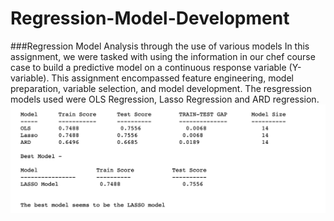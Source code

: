 # Regression-Model-Development
###Regression Model Analysis through the use of various models
In this assignment, we were tasked with using the information in our chef course case to build a predictive model on a continuous response variable (Y-variable). This assignment encompassed feature engineering, model preparation, variable selection, and model development.
The resgression models used were OLS Regression, Lasso Regression and ARD regression.
![](kiju.png)
